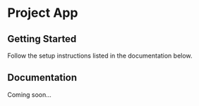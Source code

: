 Project App
==========

Getting Started
-----
Follow the setup instructions listed in the documentation below.

Documentation
-------------

Coming soon...
